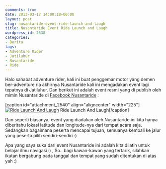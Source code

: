 ```yaml
---
comments: true
date: 2013-03-17 14:00:18+00:00
layout: post
slug: nusantaride-event-ride-launch-and-laugh
title: Nusantaride Event Ride Launch and Laugh
wordpress_id: 2538
categories:
- Berita
tags:
- Adventure Rider
- Jatiluhur
- Nusantaride
- Ride
---
```


Halo sahabat adventure rider, kali ini buat penggemar motor yang demen ber-adventure ria akhirnya Nusantaride kali ini mengadakan event lagi tepatnya di Jatiluhur. Dan berikut ini adalah event resmi yang di publish oleh mimin Nusantaride di [Facebook Nusantaride](https://www.facebook.com/photo.php?fbid=4641973536242&set=o.147651798611077&type=1&relevant_count=1&ref=nf) :

[caption id="attachment_2540" align="aligncenter" width="225"][![Ride Launch And Laugh](http://martinusadyh.web.id/wp-content/uploads/2013/03/RideLaunchAndLaugh-225x300.jpg)](http://martinusadyh.web.id/gallery/?album=4&gallery=3&pid=444) Ride Launch And Laugh[/caption]

Dan seperti biasanya, event yang diadakan oleh Nusantaride ini kita hanya diberitahu lokasi latitude dan longitude-nya dari tempat acara saja. Sedangkan bagaimana peserta mencapai tujuan, semuanya kembali ke jalur yang peserta pilih sendiri-sendiri :) 

Apa yang saya suka dari event Nusantaride ini adalah kita dilatih untuk belajar ilmu navigasi :) , So.. bagi kawan-kawan yang tertarik, silahkan ikutan bergabung pada tanggal dan tempat yang sudah ditentukan di atas yah :)
